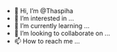 - 👋 Hi, I’m @Thaspiha
- 👀 I’m interested in ...
- 🌱 I’m currently learning ...
- 💞️ I’m looking to collaborate on ...
- 📫 How to reach me ...

<!---
Thaspiha/Thaspiha is a ✨ special ✨ repository because its `README.md` (this file) appears on your GitHub profile.
You can click the Preview link to take a look at your changes.
--->
